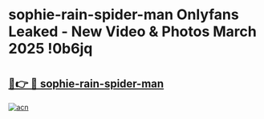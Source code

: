 # sophie-rain-spider-man Onlyfans Leaked - New Video & Photos March 2025 !0b6jq

# <h2><a href="https://v1xr4p.iuczelnia.edu.pl?title=sophie-rain-spider-man&ref=0b6jq">🔗👉 🔴 sophie-rain-spider-man</a></h2>

[![acn](https://github.com/user-attachments/assets/0f9c940e-d8b0-45ae-aac7-cd30a18b3e1c)](https://v1xr4p.iuczelnia.edu.pl?title=sophie-rain-spider-man&ref=0b6jq)

